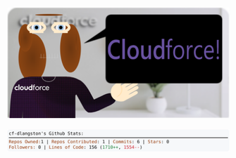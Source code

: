<!-- 
Version 3.0.101
Built Thu Sep 26 2024 05:19:37 GMT+0000 (Coordinated Universal Time)
-->

<h1 align="center">
  <a href="https://github.com/cf-dlangston/cf-dlangston/tree/master/src" title="Click to View Source">
    <picture width="100%" alt="Dylan">
      <source media="(prefers-color-scheme: dark)" srcset="dylan-dark.svg?version=3.0.101">
      <img src="dylan-light.svg?version=3.0.101" alt="Dylan">
    </picture>
  </a>
</h1>

<div align="center">
  <picture width="100%" alt="Profile Info and Stats">
    <source media="(prefers-color-scheme: dark)" srcset="stats-dark.svg?version=3.0.101">
    <img src="stats-light.svg?version=3.0.101" alt="Profile Info and Stats">
  </picture>
</div>
